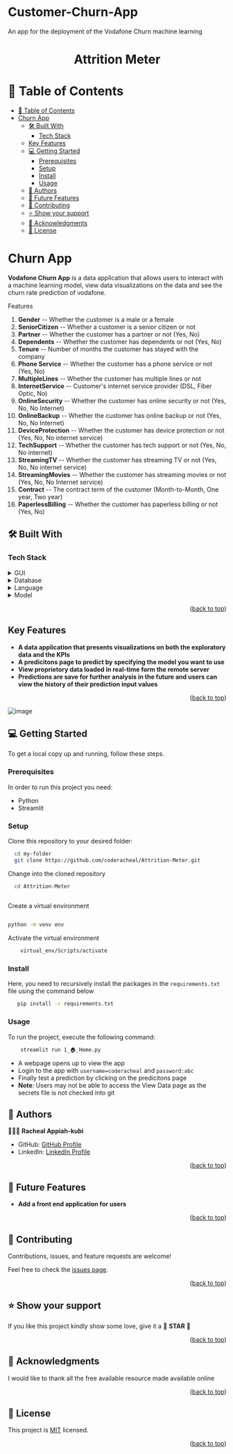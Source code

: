 # Customer-Churn-App
An app for the deployment of the Vodafone Churn machine learning
<a name="readme-top"></a>

<div align="center">
  <h1><b>Attrition Meter</b></h1>
</div>

<!-- TABLE OF CONTENTS -->

# 📗 Table of Contents

- [📗 Table of Contents](#-table-of-contents)
- [Churn App ](#Vodafone-prediction-)
  - [🛠 Built With ](#-built-with-)
    - [Tech Stack ](#tech-stack-)
  - [Key Features ](#key-features-)
  - [💻 Getting Started ](#-getting-started-)
    - [Prerequisites](#prerequisites)
    - [Setup](#setup)
    - [Install](#install)
    - [Usage](#usage)
  - [👥 Authors ](#-authors-)
  - [🔭 Future Features ](#-future-features-)
  - [🤝 Contributing ](#-contributing-)
  - [⭐️ Show your support ](#️-show-your-support-)
  - [🙏 Acknowledgments ](#-acknowledgments-)
  - [📝 License ](#-license-)

<!-- PROJECT DESCRIPTION -->

# Churn App <a name="about-project"></a>

**Vodafone Churn App** is a data application that allows users to interact with a machine learning model, view data visualizations on the data and see the churn rate prediction of vodafone.

Features
1. **Gender** -- Whether the customer is a male or a female
2. **SeniorCitizen** -- Whether a customer is a senior citizen or not
3. **Partner** -- Whether the customer has a partner or not (Yes, No)
4. **Dependents** -- Whether the customer has dependents or not (Yes, No)
5. **Tenure** -- Number of months the customer has stayed with the company
6. **Phone Service** -- Whether the customer has a phone service or not (Yes, No)
7. **MultipleLines** -- Whether the customer has multiple lines or not
8. **InternetService** -- Customer's internet service provider (DSL, Fiber Optic, No)
9. **OnlineSecurity** -- Whether the customer has online security or not (Yes, No, No Internet)
10. **OnlineBackup** -- Whether the customer has online backup or not (Yes, No, No Internet)
11. **DeviceProtection** -- Whether the customer has device protection or not (Yes, No, No internet service)
12. **TechSupport** -- Whether the customer has tech support or not (Yes, No, No internet)
13. **StreamingTV** -- Whether the customer has streaming TV or not (Yes, No, No internet service)
14. **StreamingMovies** -- Whether the customer has streaming movies or not (Yes, No, No Internet service)
15. **Contract** -- The contract term of the customer (Month-to-Month, One year, Two year)
16. **PaperlessBilling** -- Whether the customer has paperless billing or not (Yes, No)

## 🛠 Built With <a name="built-with"></a>

### Tech Stack <a name="tech-stack"></a>

<details>
  <summary>GUI</summary>
  <ul>
    <li><a href="">Streamlit</a></li>
  </ul>
</details>

<details>
<summary>Database</summary>
  <ul>
    <li><a href="">Microsoft SQL Server</a></li>
  </ul>
</details>

<details>
<summary>Language</summary>
  <ul>
    <li><a href="">Python</a></li>
  </ul>
</details>

<details>
<summary>Model</summary>
  <ul>
    <li><a href="">Sklearn</a></li>
  </ul>
</details>

<p align="right">(<a href="#readme-top">back to top</a>)</p>
<!-- Features -->

## Key Features <a name="key-features"></a>

- **A data application that presents visualizations on both the exploratory data and the KPIs**
- **A predicitons page to predict by specifying the model you want to use**
- **View proprietory data loaded in real-time form the remote server**
- **Predictions are save for further analysis in the future and users can view the history of their prediction input values**


<p align="right">(<a href="#readme-top">back to top</a>)</p>

![image](https://github.com/coderacheal/Attrition-Meter/assets/97846040/eb717bf3-d42b-4005-8080-276b69f08167)


<!-- GETTING STARTED -->

## 💻 Getting Started <a name="getting-started"></a>


To get a local copy up and running, follow these steps.

### Prerequisites

In order to run this project you need:

- Python
- Streamlit

### Setup

Clone this repository to your desired folder:


```sh
  cd my-folder
  git clone https://github.com/coderacheal/Attrition-Meter.git
```

Change into the cloned repository

```sh
  cd Attrition-Meter
  
```

Create a virtual environment

```sh

python -m venv env

```

Activate the virtual environment

```sh
    virtual_env/Scripts/activate
```


### Install

Here, you need to recursively install the packages in the `requirements.txt` file using the command below 

```sh
   pip install -r requirements.txt
```


### Usage

To run the project, execute the following command:


```sh
    streamlit run 1_🏠_Home.py

```

- A webpage opens up to view the app
- Login to the app with `username=coderacheal` and `password:abc`
- Finally test a prediction by clicking on the predicitons page
- **Note**: Users may not be able to access the View Data page as the secrets file is not checked into git

<!-- AUTHORS -->

## 👥 Authors <a name="authors"></a>

🕵🏽‍♀️ **Racheal Appiah-kubi**

- GitHub: [GitHub Profile](https://github.com/Dansoaa)
- LinkedIn: [LinkedIn Profile](https://www.linkedin.com/in/akosua-danso-6ab721235/)

<p align="right">(<a href="#readme-top">back to top</a>)</p>

<!-- FUTURE FEATURES -->

## 🔭 Future Features <a name="future-features"></a>


- **Add a front end application for users**
  
  
<p align="right">(<a href="#readme-top">back to top</a>)</p>

<!-- CONTRIBUTING -->

## 🤝 Contributing <a name="contributing"></a>

Contributions, issues, and feature requests are welcome!

Feel free to check the [issues page](../../issues/).

<p align="right">(<a href="#readme-top">back to top</a>)</p>

<!-- SUPPORT -->

## ⭐️ Show your support <a name="support"></a>

If you like this project kindly show some love, give it a 🌟 **STAR** 🌟

<p align="right">(<a href="#readme-top">back to top</a>)</p>

<!-- ACKNOWLEDGEMENTS -->

## 🙏 Acknowledgments <a name="acknowledgements"></a>

I would like to thank all the free available resource made available online

<p align="right">(<a href="#readme-top">back to top</a>)</p>

<!-- LICENSE -->

## 📝 License <a name="license"></a>

This project is [MIT](./LICENSE) licensed.

<p align="right">(<a href="#readme-top">back to top</a>)</p>


